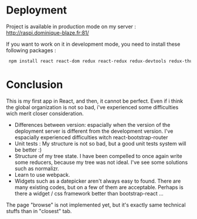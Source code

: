 # Deployment

Project is available in production mode on my server : http://raspi.dominique-blaze.fr:81/

If you want to work on it in development mode, you need to install these following packages :

```bash
 npm install react react-dom redux react-redux redux-devtools redux-thunk cross-fetch expect deep-freeze fusioncharts react-fusioncharts react-bootstrap react-router react-router-dom react-datepicker moment react-moment react-bootstrap-router history react-csv --save
 ```

# Conclusion

This is my first app in React, and then, it cannot be perfect.
Even if i think the global organization is not so bad, i've experienced some difficulties wich merit closer consideration.

* Differences between version: espacially when the version of the deployment server is different from the development version. I've espacially experienced difficulties witch react-bootstrap-router
* Unit tests : My structure is not so bad, but a good unit tests system will be better :)
* Structure of my tree state.  I have been compelled to once again write some reducers, because my tree was not ideal. I've see some solutions such as normalizr.
* Learn to use webpack.
* Widgets such as a datepicker aren't always easy to found. There are many existing codes, but on a few of them are acceptable. Perhaps is there a widget / css framework better than bootstrap-react ...

The page "browse" is not implemented yet, but it's exactly same technical stuffs than in "closest" tab.
